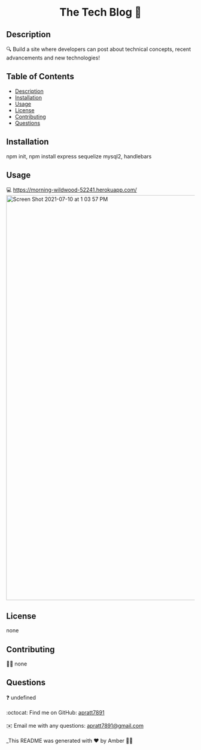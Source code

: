 <h1 align="center">The Tech Blog 📕</h1>
  

## Description
🔍 Build a site where developers can post about technical concepts,
recent advancements and new technologies!
## Table of Contents
- [Description](#description)
- [Installation](#install)
- [Usage](#usage)
- [License](#license)
- [Contributing](#contribution)
- [Questions](#questions)
## Installation
 npm init, npm install express sequelize mysql2, handlebars
## Usage
💻 https://morning-wildwood-52241.herokuapp.com/ 
<img width="1080" alt="Screen Shot 2021-07-10 at 1 03 57 PM" src="https://user-images.githubusercontent.com/78624822/125173940-4e8ea700-e17f-11eb-8a3f-c15ce34685c1.png">
## License
none
<br />

## Contributing
👩‍💻  none 
## Questions
❓ undefined<br />
<br />
:octocat: Find me on GitHub: [apratt7891](https://github.com/apratt7891)<br />
<br />
✉️ Email me with any questions: apratt7891@gmail.com<br /><br />
_This README was generated with ❤️ by Amber 👩‍💻